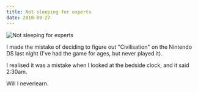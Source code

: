 ```yaml
---
title: Not sleeping for experts
date: 2010-09-27
---
```


![Not sleeping for experts](https://source.unsplash.com/s9CC2SKySJM/1600x900)

I made the mistake of deciding to figure out "Civilisation" on the Nintendo DS last night (I've had the game for ages, but never played it).

I realised it was a mistake when I looked at the bedside clock, and it said 2:30am.

Will I neverlearn.